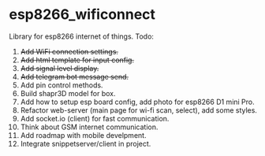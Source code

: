 # esp8266_wificonnect
Library for esp8266 internet of things.
Todo:
1. ~~Add WiFi connection settings.~~
2. ~~Add html template for input config.~~
3. ~~Add signal level display.~~
4. ~~Add telegram bot message send.~~
5. Add pin control methods.
6. Build shapr3D model for box.
7. Add how to setup esp board config, add photo for esp8266 D1 mini Pro.
8. Refactor web-server (main page for wi-fi scan, select), add some styles. 
9. Add socket.io (client) for fast communication.
10. Think about GSM internet communication.
11. Add roadmap with mobile develpment.
12. Integrate snippetserver/client in project.
